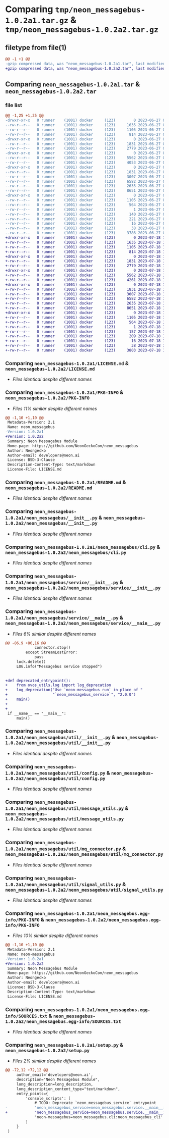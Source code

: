 # Comparing `tmp/neon_messagebus-1.0.2a1.tar.gz` & `tmp/neon_messagebus-1.0.2a2.tar.gz`

## filetype from file(1)

```diff
@@ -1 +1 @@
-gzip compressed data, was "neon_messagebus-1.0.2a1.tar", last modified: Tue Jun 27 01:28:19 2023, max compression
+gzip compressed data, was "neon_messagebus-1.0.2a2.tar", last modified: Tue Jul 18 18:53:28 2023, max compression
```

## Comparing `neon_messagebus-1.0.2a1.tar` & `neon_messagebus-1.0.2a2.tar`

### file list

```diff
@@ -1,25 +1,25 @@
-drwxr-xr-x   0 runner    (1001) docker     (123)        0 2023-06-27 01:28:19.001238 neon_messagebus-1.0.2a1/
--rw-r--r--   0 runner    (1001) docker     (123)     1635 2023-06-27 01:28:11.000000 neon_messagebus-1.0.2a1/LICENSE.md
--rw-r--r--   0 runner    (1001) docker     (123)     1105 2023-06-27 01:28:18.997238 neon_messagebus-1.0.2a1/PKG-INFO
--rw-r--r--   0 runner    (1001) docker     (123)      814 2023-06-27 01:28:11.000000 neon_messagebus-1.0.2a1/README.md
-drwxr-xr-x   0 runner    (1001) docker     (123)        0 2023-06-27 01:28:18.997238 neon_messagebus-1.0.2a1/neon_messagebus/
--rw-r--r--   0 runner    (1001) docker     (123)     1831 2023-06-27 01:28:11.000000 neon_messagebus-1.0.2a1/neon_messagebus/__init__.py
--rw-r--r--   0 runner    (1001) docker     (123)     2779 2023-06-27 01:28:11.000000 neon_messagebus-1.0.2a1/neon_messagebus/cli.py
-drwxr-xr-x   0 runner    (1001) docker     (123)        0 2023-06-27 01:28:18.997238 neon_messagebus-1.0.2a1/neon_messagebus/service/
--rw-r--r--   0 runner    (1001) docker     (123)     5562 2023-06-27 01:28:11.000000 neon_messagebus-1.0.2a1/neon_messagebus/service/__init__.py
--rw-r--r--   0 runner    (1001) docker     (123)     4053 2023-06-27 01:28:11.000000 neon_messagebus-1.0.2a1/neon_messagebus/service/__main__.py
-drwxr-xr-x   0 runner    (1001) docker     (123)        0 2023-06-27 01:28:18.997238 neon_messagebus-1.0.2a1/neon_messagebus/util/
--rw-r--r--   0 runner    (1001) docker     (123)     1831 2023-06-27 01:28:11.000000 neon_messagebus-1.0.2a1/neon_messagebus/util/__init__.py
--rw-r--r--   0 runner    (1001) docker     (123)     3007 2023-06-27 01:28:11.000000 neon_messagebus-1.0.2a1/neon_messagebus/util/config.py
--rw-r--r--   0 runner    (1001) docker     (123)     6582 2023-06-27 01:28:11.000000 neon_messagebus-1.0.2a1/neon_messagebus/util/message_utils.py
--rw-r--r--   0 runner    (1001) docker     (123)     2635 2023-06-27 01:28:11.000000 neon_messagebus-1.0.2a1/neon_messagebus/util/mq_connector.py
--rw-r--r--   0 runner    (1001) docker     (123)     8651 2023-06-27 01:28:11.000000 neon_messagebus-1.0.2a1/neon_messagebus/util/signal_utils.py
-drwxr-xr-x   0 runner    (1001) docker     (123)        0 2023-06-27 01:28:18.997238 neon_messagebus-1.0.2a1/neon_messagebus.egg-info/
--rw-r--r--   0 runner    (1001) docker     (123)     1105 2023-06-27 01:28:18.000000 neon_messagebus-1.0.2a1/neon_messagebus.egg-info/PKG-INFO
--rw-r--r--   0 runner    (1001) docker     (123)      564 2023-06-27 01:28:18.000000 neon_messagebus-1.0.2a1/neon_messagebus.egg-info/SOURCES.txt
--rw-r--r--   0 runner    (1001) docker     (123)        1 2023-06-27 01:28:18.000000 neon_messagebus-1.0.2a1/neon_messagebus.egg-info/dependency_links.txt
--rw-r--r--   0 runner    (1001) docker     (123)      140 2023-06-27 01:28:18.000000 neon_messagebus-1.0.2a1/neon_messagebus.egg-info/entry_points.txt
--rw-r--r--   0 runner    (1001) docker     (123)      221 2023-06-27 01:28:18.000000 neon_messagebus-1.0.2a1/neon_messagebus.egg-info/requires.txt
--rw-r--r--   0 runner    (1001) docker     (123)       16 2023-06-27 01:28:18.000000 neon_messagebus-1.0.2a1/neon_messagebus.egg-info/top_level.txt
--rw-r--r--   0 runner    (1001) docker     (123)       38 2023-06-27 01:28:19.001238 neon_messagebus-1.0.2a1/setup.cfg
--rw-r--r--   0 runner    (1001) docker     (123)     3786 2023-06-27 01:28:11.000000 neon_messagebus-1.0.2a1/setup.py
+drwxr-xr-x   0 runner    (1001) docker     (123)        0 2023-07-18 18:53:28.175655 neon_messagebus-1.0.2a2/
+-rw-r--r--   0 runner    (1001) docker     (123)     1635 2023-07-18 18:53:24.000000 neon_messagebus-1.0.2a2/LICENSE.md
+-rw-r--r--   0 runner    (1001) docker     (123)     1105 2023-07-18 18:53:28.175655 neon_messagebus-1.0.2a2/PKG-INFO
+-rw-r--r--   0 runner    (1001) docker     (123)      814 2023-07-18 18:53:24.000000 neon_messagebus-1.0.2a2/README.md
+drwxr-xr-x   0 runner    (1001) docker     (123)        0 2023-07-18 18:53:28.175655 neon_messagebus-1.0.2a2/neon_messagebus/
+-rw-r--r--   0 runner    (1001) docker     (123)     1831 2023-07-18 18:53:24.000000 neon_messagebus-1.0.2a2/neon_messagebus/__init__.py
+-rw-r--r--   0 runner    (1001) docker     (123)     2779 2023-07-18 18:53:24.000000 neon_messagebus-1.0.2a2/neon_messagebus/cli.py
+drwxr-xr-x   0 runner    (1001) docker     (123)        0 2023-07-18 18:53:28.175655 neon_messagebus-1.0.2a2/neon_messagebus/service/
+-rw-r--r--   0 runner    (1001) docker     (123)     5562 2023-07-18 18:53:24.000000 neon_messagebus-1.0.2a2/neon_messagebus/service/__init__.py
+-rw-r--r--   0 runner    (1001) docker     (123)     4261 2023-07-18 18:53:24.000000 neon_messagebus-1.0.2a2/neon_messagebus/service/__main__.py
+drwxr-xr-x   0 runner    (1001) docker     (123)        0 2023-07-18 18:53:28.175655 neon_messagebus-1.0.2a2/neon_messagebus/util/
+-rw-r--r--   0 runner    (1001) docker     (123)     1831 2023-07-18 18:53:24.000000 neon_messagebus-1.0.2a2/neon_messagebus/util/__init__.py
+-rw-r--r--   0 runner    (1001) docker     (123)     3007 2023-07-18 18:53:24.000000 neon_messagebus-1.0.2a2/neon_messagebus/util/config.py
+-rw-r--r--   0 runner    (1001) docker     (123)     6582 2023-07-18 18:53:24.000000 neon_messagebus-1.0.2a2/neon_messagebus/util/message_utils.py
+-rw-r--r--   0 runner    (1001) docker     (123)     2635 2023-07-18 18:53:24.000000 neon_messagebus-1.0.2a2/neon_messagebus/util/mq_connector.py
+-rw-r--r--   0 runner    (1001) docker     (123)     8651 2023-07-18 18:53:24.000000 neon_messagebus-1.0.2a2/neon_messagebus/util/signal_utils.py
+drwxr-xr-x   0 runner    (1001) docker     (123)        0 2023-07-18 18:53:28.175655 neon_messagebus-1.0.2a2/neon_messagebus.egg-info/
+-rw-r--r--   0 runner    (1001) docker     (123)     1105 2023-07-18 18:53:28.000000 neon_messagebus-1.0.2a2/neon_messagebus.egg-info/PKG-INFO
+-rw-r--r--   0 runner    (1001) docker     (123)      564 2023-07-18 18:53:28.000000 neon_messagebus-1.0.2a2/neon_messagebus.egg-info/SOURCES.txt
+-rw-r--r--   0 runner    (1001) docker     (123)        1 2023-07-18 18:53:28.000000 neon_messagebus-1.0.2a2/neon_messagebus.egg-info/dependency_links.txt
+-rw-r--r--   0 runner    (1001) docker     (123)      157 2023-07-18 18:53:28.000000 neon_messagebus-1.0.2a2/neon_messagebus.egg-info/entry_points.txt
+-rw-r--r--   0 runner    (1001) docker     (123)      209 2023-07-18 18:53:28.000000 neon_messagebus-1.0.2a2/neon_messagebus.egg-info/requires.txt
+-rw-r--r--   0 runner    (1001) docker     (123)       16 2023-07-18 18:53:28.000000 neon_messagebus-1.0.2a2/neon_messagebus.egg-info/top_level.txt
+-rw-r--r--   0 runner    (1001) docker     (123)       38 2023-07-18 18:53:28.175655 neon_messagebus-1.0.2a2/setup.cfg
+-rw-r--r--   0 runner    (1001) docker     (123)     3803 2023-07-18 18:53:24.000000 neon_messagebus-1.0.2a2/setup.py
```

### Comparing `neon_messagebus-1.0.2a1/LICENSE.md` & `neon_messagebus-1.0.2a2/LICENSE.md`

 * *Files identical despite different names*

### Comparing `neon_messagebus-1.0.2a1/PKG-INFO` & `neon_messagebus-1.0.2a2/PKG-INFO`

 * *Files 11% similar despite different names*

```diff
@@ -1,10 +1,10 @@
 Metadata-Version: 2.1
 Name: neon_messagebus
-Version: 1.0.2a1
+Version: 1.0.2a2
 Summary: Neon Messagebus Module
 Home-page: https://github.com/NeonGeckoCom/neon_messagebus
 Author: Neongecko
 Author-email: developers@neon.ai
 License: BSD-3-Clause
 Description-Content-Type: text/markdown
 License-File: LICENSE.md
```

### Comparing `neon_messagebus-1.0.2a1/README.md` & `neon_messagebus-1.0.2a2/README.md`

 * *Files identical despite different names*

### Comparing `neon_messagebus-1.0.2a1/neon_messagebus/__init__.py` & `neon_messagebus-1.0.2a2/neon_messagebus/__init__.py`

 * *Files identical despite different names*

### Comparing `neon_messagebus-1.0.2a1/neon_messagebus/cli.py` & `neon_messagebus-1.0.2a2/neon_messagebus/cli.py`

 * *Files identical despite different names*

### Comparing `neon_messagebus-1.0.2a1/neon_messagebus/service/__init__.py` & `neon_messagebus-1.0.2a2/neon_messagebus/service/__init__.py`

 * *Files identical despite different names*

### Comparing `neon_messagebus-1.0.2a1/neon_messagebus/service/__main__.py` & `neon_messagebus-1.0.2a2/neon_messagebus/service/__main__.py`

 * *Files 6% similar despite different names*

```diff
@@ -86,9 +86,16 @@
             connector.stop()
         except StreamLostError:
             pass
     lock.delete()
     LOG.info("Messagebus service stopped")
 
 
+def deprecated_entrypoint():
+    from ovos_utils.log import log_deprecation
+    log_deprecation("Use `neon-messagebus run` in place of "
+                    "`neon_messagebus_service`", "2.0.0")
+    main()
+
+
 if __name__ == "__main__":
     main()
```

### Comparing `neon_messagebus-1.0.2a1/neon_messagebus/util/__init__.py` & `neon_messagebus-1.0.2a2/neon_messagebus/util/__init__.py`

 * *Files identical despite different names*

### Comparing `neon_messagebus-1.0.2a1/neon_messagebus/util/config.py` & `neon_messagebus-1.0.2a2/neon_messagebus/util/config.py`

 * *Files identical despite different names*

### Comparing `neon_messagebus-1.0.2a1/neon_messagebus/util/message_utils.py` & `neon_messagebus-1.0.2a2/neon_messagebus/util/message_utils.py`

 * *Files identical despite different names*

### Comparing `neon_messagebus-1.0.2a1/neon_messagebus/util/mq_connector.py` & `neon_messagebus-1.0.2a2/neon_messagebus/util/mq_connector.py`

 * *Files identical despite different names*

### Comparing `neon_messagebus-1.0.2a1/neon_messagebus/util/signal_utils.py` & `neon_messagebus-1.0.2a2/neon_messagebus/util/signal_utils.py`

 * *Files identical despite different names*

### Comparing `neon_messagebus-1.0.2a1/neon_messagebus.egg-info/PKG-INFO` & `neon_messagebus-1.0.2a2/neon_messagebus.egg-info/PKG-INFO`

 * *Files 10% similar despite different names*

```diff
@@ -1,10 +1,10 @@
 Metadata-Version: 2.1
 Name: neon-messagebus
-Version: 1.0.2a1
+Version: 1.0.2a2
 Summary: Neon Messagebus Module
 Home-page: https://github.com/NeonGeckoCom/neon_messagebus
 Author: Neongecko
 Author-email: developers@neon.ai
 License: BSD-3-Clause
 Description-Content-Type: text/markdown
 License-File: LICENSE.md
```

### Comparing `neon_messagebus-1.0.2a1/neon_messagebus.egg-info/SOURCES.txt` & `neon_messagebus-1.0.2a2/neon_messagebus.egg-info/SOURCES.txt`

 * *Files identical despite different names*

### Comparing `neon_messagebus-1.0.2a1/setup.py` & `neon_messagebus-1.0.2a2/setup.py`

 * *Files 2% similar despite different names*

```diff
@@ -72,12 +72,12 @@
     author_email='developers@neon.ai',
     description="Neon Messagebus Module",
     long_description=long_description,
     long_description_content_type="text/markdown",
     entry_points={
         'console_scripts': [
             # TODO: Deprecate `neon_messagebus_service` entrypoint
-            'neon_messagebus_service=neon_messagebus.service.__main__:main',
+            'neon_messagebus_service=neon_messagebus.service.__main__:deprecated_entrypoint',
             'neon-messagebus=neon_messagebus.cli:neon_messagebus_cli'
         ]
     }
 )
```

